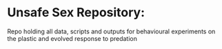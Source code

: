 # Unsafe Sex Repository:

Repo holding all data, scripts and outputs for behavioural experiments on the plastic and evolved response to predation
